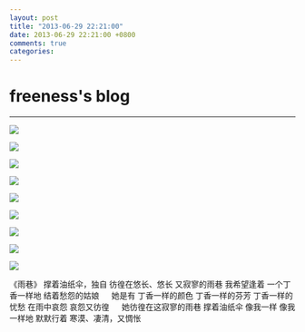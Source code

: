 ```yaml
---
layout: post
title: "2013-06-29 22:21:00"
date: 2013-06-29 22:21:00 +0800
comments: true
categories: 
---
```


# freeness's blog

----------

![](http://okqmqrbgo.bkt.clouddn.com/201306292221001.jpg)

![](http://okqmqrbgo.bkt.clouddn.com/201306292221002.jpg)

![](http://okqmqrbgo.bkt.clouddn.com/201306292221003.jpg)

![](http://okqmqrbgo.bkt.clouddn.com/201306292221004.jpg)

![](http://okqmqrbgo.bkt.clouddn.com/201306292221005.jpg)

![](http://okqmqrbgo.bkt.clouddn.com/201306292221006.jpg)

![](http://okqmqrbgo.bkt.clouddn.com/201306292221007.jpg)

![](http://okqmqrbgo.bkt.clouddn.com/201306292221008.jpg)

![](http://okqmqrbgo.bkt.clouddn.com/201306292221009.jpg)

>
《雨巷》
撑着油纸伞，独自
彷徨在悠长、悠长
又寂寥的雨巷
我希望逢着
一个丁香一样地
结着愁怨的姑娘
　
她是有
丁香一样的颜色
丁香一样的芬芳
丁香一样的忧愁
在雨中哀怨
哀怨又彷徨
　
她彷徨在这寂寥的雨巷
撑着油纸伞
像我一样
像我一样地
默默行着
寒漠、凄清，又惆怅
